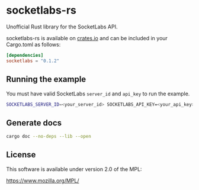 # socketlabs-rs

Unofficial Rust library for the SocketLabs API.

socketlabs-rs is available on [crates.io](https://crates.io/crates/socketlabs) and can be included in your Cargo.toml as follows:

```toml
[dependencies]
socketlabs = "0.1.2"
```

## Running the example

You must have valid SocketLabs `server_id` and `api_key` to run the example.

```bash
SOCKETLABS_SERVER_ID=<your_server_id> SOCKETLABS_API_KEY=<your_api_key> cargo run --example send_email
```

## Generate docs

```bash
cargo doc --no-deps --lib --open
```

## License

This software is available under version 2.0 of the MPL:

https://www.mozilla.org/MPL/
